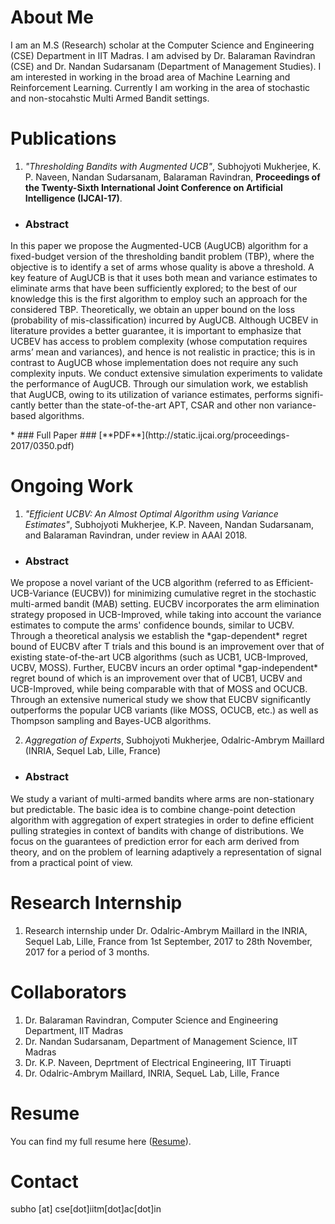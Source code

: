 
# About Me

<p> I am an M.S (Research) scholar at the Computer Science and Engineering (CSE) Department in IIT Madras. I am advised by Dr. Balaraman Ravindran (CSE) and Dr. Nandan Sudarsanam (Department of Management Studies). I am interested in working in the broad area of Machine Learning and Reinforcement Learning. Currently I am working in the area of stochastic and non-stocahstic Multi Armed Bandit settings. </p>

# Publications
1. *"Thresholding Bandits with Augmented UCB"*, Subhojyoti Mukherjee, K. P. Naveen, Nandan Sudarsanam, Balaraman Ravindran, **Proceedings of the Twenty-Sixth International Joint Conference on Artificial Intelligence (IJCAI-17)**.
* ### Abstract ###
 <p>   In this paper we propose the Augmented-UCB (AugUCB) algorithm for a fixed-budget version of the thresholding bandit problem (TBP), where the objective is to identify a set of arms whose quality is above a threshold. A key feature of AugUCB is that it uses both mean and variance estimates to eliminate arms that have been sufficiently explored; to the best of our knowledge this is the first algorithm to employ such an approach for the considered TBP. Theoretically, we obtain an upper bound on the loss (probability of mis-classification) incurred by AugUCB. Although UCBEV in literature provides a better guarantee, it is important to emphasize that UCBEV has access to problem complexity (whose computation requires arms’ mean and variances), and hence is not realistic in practice; this is in contrast to AugUCB whose implementation does not require any such complexity inputs. We conduct extensive simulation experiments to validate the performance of AugUCB. Through our simulation work, we establish that AugUCB, owing to its utilization of variance estimates, performs signifi-cantly better than the state-of-the-art APT, CSAR and other non variance-based algorithms.</p>
* ### Full Paper ###
    [**PDF**](http://static.ijcai.org/proceedings-2017/0350.pdf)


# Ongoing Work

1. *"Efficient UCBV: An Almost Optimal Algorithm using Variance Estimates"*, Subhojyoti Mukherjee, K.P. Naveen, Nandan Sudarsanam, and Balaraman Ravindran, under review in AAAI 2018.
* ### Abstract ###
<p>  We propose a novel variant of the UCB algorithm (referred to as Efficient-UCB-Variance (EUCBV)) for minimizing cumulative regret in the stochastic multi-armed bandit (MAB) setting. EUCBV incorporates the arm elimination strategy proposed in UCB-Improved, while taking into account the variance estimates to compute the arms' confidence bounds, similar to UCBV. Through a theoretical analysis we establish the *gap-dependent* regret bound of EUCBV after T trials and this bound is an improvement over that of existing state-of-the-art UCB algorithms (such as UCB1, UCB-Improved, UCBV,  MOSS). Further, EUCBV incurs an order optimal *gap-independent* regret bound of which is an improvement over that of UCB1, UCBV and UCB-Improved, while being comparable with that of MOSS and OCUCB. Through an extensive numerical study we show that EUCBV significantly outperforms the popular UCB variants (like MOSS, OCUCB, etc.) as well as Thompson sampling and Bayes-UCB algorithms. </p>


2. *Aggregation of Experts*, Subhojyoti Mukherjee, Odalric-Ambrym Maillard (INRIA, Sequel Lab, Lille, France)
* ### Abstract ###
<p>  We study a variant of multi-armed bandits where arms are non-stationary but predictable. The basic idea is to combine change-point detection algorithm with aggregation of expert strategies in order to define efficient pulling strategies in context of bandits with change of distributions. We focus on the guarantees of prediction error for each arm derived from theory, and on the problem of learning adaptively a representation of signal from a practical point of view. </p>

# Research Internship
1. Research internship under Dr. Odalric-Ambrym Maillard in the INRIA, Sequel Lab, Lille, France from 1st September, 2017 to 28th November, 2017 for a period of 3 months.

# Collaborators

1. Dr. Balaraman Ravindran, Computer Science and Engineering Department, IIT Madras
2. Dr. Nandan Sudarsanam, Department of Management Science, IIT Madras
3. Dr. K.P. Naveen, Deprtment of Electrical Engineering, IIT Tiruapti
4. Dr. Odalric-Ambrym Maillard, INRIA, SequeL Lab, Lille, France

# Resume

You can find my full resume here ([Resume](https://github.com/Subhojyoti/CV/blob/master/subho_cv.pdf)).

# Contact 

subho [at] cse[dot]iitm[dot]ac[dot]in

